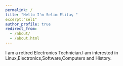 ```yaml
---
permalink: /
title: "Hello I'm Selim Elitaş "
excerpt:"sel1"
author_profile: true
redirect_from: 
  - /about/
  - /about.html
---
```


I am a retired Electronics Technician.I am interested in Linux,Electronics,Software,Computers and History.

